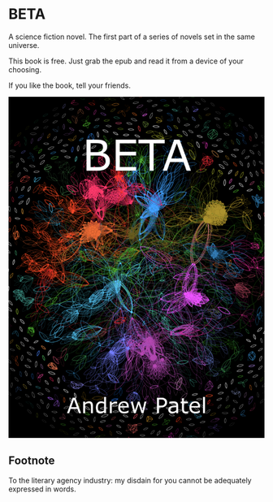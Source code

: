 # BETA
A science fiction novel. The first part of a series of novels set in the same universe.

This book is free. Just grab the epub and read it from a device of your choosing.

If you like the book, tell your friends.

![book cover](images/BETA_cover_annotated.png)

## Footnote
To the literary agency industry: my disdain for you cannot be adequately expressed in words.
